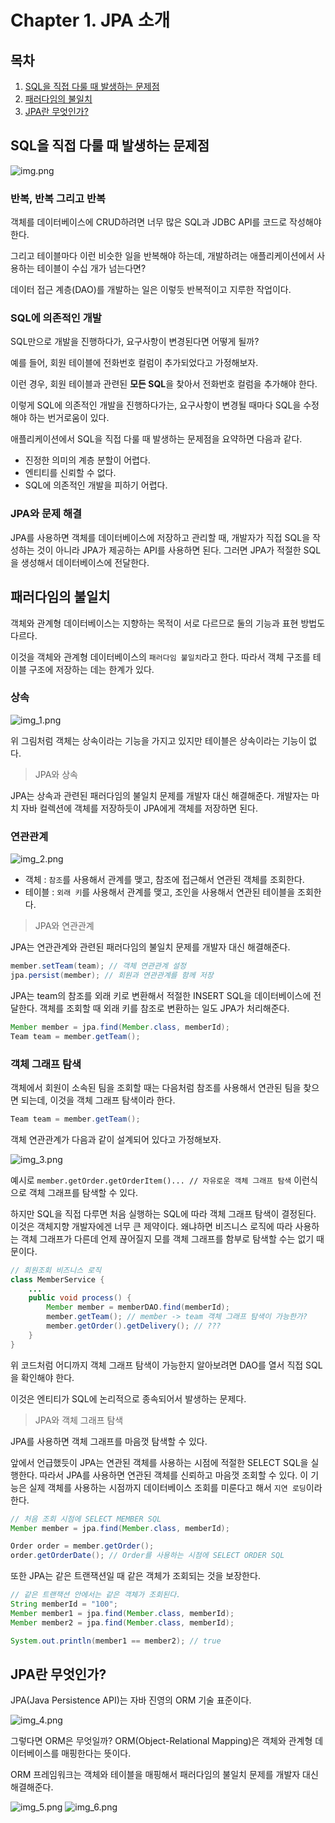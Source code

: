 # Chapter 1. JPA 소개

## 목차

1. [SQL을 직접 다룰 때 발생하는 문제점](#sql을-직접-다룰-때-발생하는-문제점)
2. [패러다임의 불일치](#패러다임의-불일치)
3. [JPA란 무엇인가?](#jpa란-무엇인가)

## SQL을 직접 다룰 때 발생하는 문제점

![img.png](img.png)

### 반복, 반복 그리고 반복

객체를 데이터베이스에 CRUD하려면 너무 많은 SQL과 JDBC API를 코드로 작성해야 한다.

그리고 테이블마다 이런 비슷한 일을 반복해야 하는데, 개발하려는 애플리케이션에서 사용하는 테이블이 수십 개가 넘는다면?

데이터 접근 계층(DAO)를 개발하는 일은 이렇듯 반복적이고 지루한 작업이다.

### SQL에 의존적인 개발

SQL만으로 개발을 진행하다가, 요구사항이 변경된다면 어떻게 될까?

예를 들어, 회원 테이블에 전화번호 컬럼이 추가되었다고 가정해보자.

이런 경우, 회원 테이블과 관련된 **모든 SQL**을 찾아서 전화번호 컬럼을 추가해야 한다.

이렇게 SQL에 의존적인 개발을 진행하다가는, 요구사항이 변경될 때마다 SQL을 수정해야 하는 번거로움이 있다.

애플리케이션에서 SQL을 직접 다룰 때 발생하는 문제점을 요약하면 다음과 같다.

- 진정한 의미의 계층 분할이 어렵다.
- 엔티티를 신뢰할 수 없다.
- SQL에 의존적인 개발을 피하기 어렵다.

### JPA와 문제 해결

JPA를 사용하면 객체를 데이터베이스에 저장하고 관리할 때, 개발자가 직접 SQL을 작성하는 것이 아니라 JPA가 제공하는 API를 사용하면 된다.
그러면 JPA가 적절한 SQL을 생성해서 데이터베이스에 전달한다.

## 패러다임의 불일치

객체와 관계형 데이터베이스는 지향하는 목적이 서로 다르므로 둘의 기능과 표현 방법도 다르다.

이것을 객체와 관계형 데이터베이스의 `패러다임 불일치`라고 한다. 따라서 객체 구조를 테이블 구조에 저장하는 데는 한계가 있다.

### 상속

![img_1.png](img_1.png)

위 그림처럼 객체는 상속이라는 기능을 가지고 있지만 테이블은 상속이라는 기능이 없다.

> JPA와 상속

JPA는 상속과 관련된 패러다임의 불일치 문제를 개발자 대신 해결해준다. 개발자는 마치 자바 컬렉션에 객체를 저장하듯이 JPA에게 객체를 저장하면 된다.

### 연관관계

![img_2.png](img_2.png)

- 객체 : `참조`를 사용해서 관계를 맺고, 참조에 접근해서 연관된 객체를 조회한다.
- 테이블 : `외래 키`를 사용해서 관계를 맺고, 조인을 사용해서 연관된 테이블을 조회한다.

> JPA와 연관관계

JPA는 연관관계와 관련된 패러다임의 불일치 문제를 개발자 대신 해결해준다.

```java
member.setTeam(team); // 객체 연관관계 설정
jpa.persist(member); // 회원과 연관관계를 함께 저장
```

JPA는 team의 참조를 외래 키로 변환해서 적절한 INSERT SQL을 데이터베이스에 전달한다.
객체를 조회할 때 외래 키를 참조로 변환하는 일도 JPA가 처리해준다.

```java
Member member = jpa.find(Member.class, memberId);
Team team = member.getTeam();
```

### 객체 그래프 탐색

객체에서 회원이 소속된 팀을 조회할 때는 다음처럼 참조를 사용해서 연관된 팀을 찾으면 되는데, 이것을 객체 그래프 탐색이라 한다.

```java
Team team = member.getTeam();
```

객체 연관관계가 다음과 같이 설계되어 있다고 가정해보자.

![img_3.png](img_3.png)

예시로 `member.getOrder.getOrderItem()... // 자유로운 객체 그래프 탐색` 이런식으로 객체 그래프를 탐색할 수 있다.

하지만 SQL을 직접 다루면 처음 실행하는 SQL에 따라 객체 그래프 탐색이 결정된다. 이것은 객체지향 개발자에겐 너무 큰 제약이다. 왜냐하면 비즈니스 로직에 따라 사용하는
객체 그래프가 다른데 언제 끊어질지 모를 객체 그래프를 함부로 탐색할 수는 없기 때문이다.

```java
// 회원조회 비즈니스 로직
class MemberService {
    ...
    public void process() {
        Member member = memberDAO.find(memberId);
        member.getTeam(); // member -> team 객체 그래프 탐색이 가능한가?
        member.getOrder().getDelivery(); // ???
    }
}
```

위 코드처럼 어디까지 객체 그래프 탐색이 가능한지 알아보려면 DAO를 열서 직접 SQL을 확인해야 한다.

이것은 엔티티가 SQL에 논리적으로 종속되어서 발생하는 문제다.

> JPA와 객체 그래프 탐색

JPA를 사용하면 객체 그래프를 마음껏 탐색할 수 있다.

앞에서 언급했듯이 JPA는 연관된 객체를 사용하는 시점에 적절한 SELECT SQL을 실행한다. 따라서 JPA를 사용하면 연관된 객체를 신뢰하고 마음껏 조회할 수 있다.
이 기능은 실제 객체를 사용하는 시점까지 데이터베이스 조회를 미룬다고 해서 `지연 로딩`이라 한다.

```java
// 처음 조회 시점에 SELECT MEMBER SQL
Member member = jpa.find(Member.class, memberId);

Order order = member.getOrder();
order.getOrderDate(); // Order를 사용하는 시점에 SELECT ORDER SQL
```

또한 JPA는 같은 트랜잭션일 때 같은 객체가 조회되는 것을 보장한다.

```java
// 같은 트랜잭션 안에서는 같은 객체가 조회된다.
String memberId = "100";
Member member1 = jpa.find(Member.class, memberId);
Member member2 = jpa.find(Member.class, memberId);

System.out.println(member1 == member2); // true
```

## JPA란 무엇인가?

JPA(Java Persistence API)는 자바 진영의 ORM 기술 표준이다.

![img_4.png](img_4.png)

그렇다면 ORM은 무엇일까? ORM(Object-Relational Mapping)은 객체와 관계형 데이터베이스를 매핑한다는 뜻이다.

ORM 프레임워크는 객체와 테이블을 매핑해서 패러다임의 불일치 문제를 개발자 대신 해결해준다.

![img_5.png](img_5.png)
![img_6.png](img_6.png)